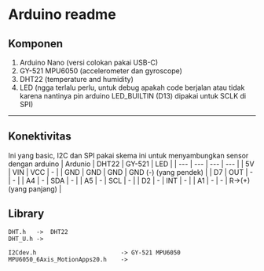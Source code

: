 # Arduino readme

## Komponen
1. Arduino Nano (versi colokan pakai USB-C)
2. GY-521 MPU6050 (accelerometer dan gyroscope)
3. DHT22 (temperature and humidity)
4. LED (ngga terlalu perlu, untuk debug apakah code berjalan atau tidak karena nantinya pin arduino LED_BUILTIN (D13) dipakai untuk SCLK di SPI)

---
## Konektivitas
Ini yang basic, I2C dan SPI pakai skema ini untuk menyambungkan sensor dengan arduino
| Ardunio   | DHT22 | GY-521    | LED                   |
| ---       | ---   | ---       | ---                   |
| 5V        | VIN   | VCC       | -                     |
| GND       | GND   | GND       | GND (-) (yang pendek) |
| D7        | OUT   | -         | -                     |
| A4        | -     | SDA       | -                     |
| A5        | -     | SCL       | -                     |
| D2        | -     | INT       | -                     |
| A1        | -     | -         | R->(+) (yang panjang) |

## Library
```
DHT.h   ->  DHT22
DHT_U.h ->

I2Cdev.h                        -> GY-521 MPU6050
MPU6050_6Axis_MotionApps20.h    ->
```
